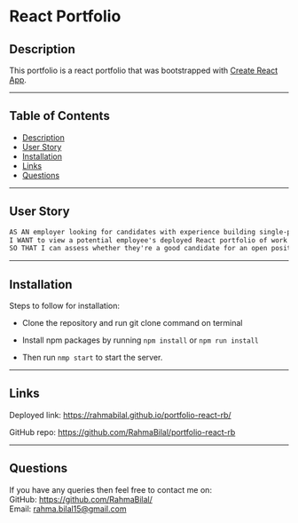 # React Portfolio

## Description

This portfolio is a react portfolio that was bootstrapped with [Create React App](https://github.com/facebook/create-react-app).

---

## Table of Contents

- [Description](#description)
- [User Story](#user-story)
- [Installation](#installation)
- [Links](#links)
- [Questions](#questions)

---

## User Story

```md
AS AN employer looking for candidates with experience building single-page applications
I WANT to view a potential employee's deployed React portfolio of work samples
SO THAT I can assess whether they're a good candidate for an open position.
```

---

## Installation

Steps to follow for installation:

- Clone the repository and run git clone command on terminal

- Install npm packages by running `npm install` or `npm run install`

- Then run `nmp start` to start the server.

---

## Links

Deployed link: https://rahmabilal.github.io/portfolio-react-rb/

GitHub repo: https://github.com/RahmaBilal/portfolio-react-rb

---

## Questions

If you have any queries then feel free to contact me on:
<br>
GitHub: https://github.com/RahmaBilal/
<br>
Email: rahma.bilal15@gmail.com

